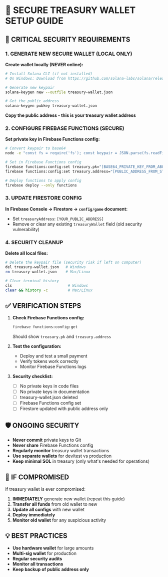 # 🔐 SECURE TREASURY WALLET SETUP GUIDE

## 🚨 CRITICAL SECURITY REQUIREMENTS

### **1. GENERATE NEW SECURE WALLET (LOCAL ONLY)**

**Create wallet locally (NEVER online):**
```bash
# Install Solana CLI (if not installed)
# On Windows: Download from https://github.com/solana-labs/solana/releases

# Generate new keypair
solana-keygen new --outfile treasury-wallet.json

# Get the public address
solana-keygen pubkey treasury-wallet.json
```

**Copy the public address - this is your treasury wallet address**

### **2. CONFIGURE FIREBASE FUNCTIONS (SECURE)**

**Set private key in Firebase Functions config:**
```bash
# Convert keypair to base64
node -e "const fs = require('fs'); const keypair = JSON.parse(fs.readFileSync('treasury-wallet.json')); console.log(Buffer.from(keypair).toString('base64'));"

# Set in Firebase Functions config
firebase functions:config:set treasury.pk="[BASE64_PRIVATE_KEY_FROM_ABOVE]"
firebase functions:config:set treasury.address="[PUBLIC_ADDRESS_FROM_STEP_1]"

# Deploy functions to apply config
firebase deploy --only functions
```

### **3. UPDATE FIRESTORE CONFIG**

**In Firebase Console → Firestore → `config/game` document:**
- Set `treasuryAddress`: `[YOUR_PUBLIC_ADDRESS]`
- Remove or clear any existing `treasuryWallet` field (old security vulnerability)

### **4. SECURITY CLEANUP**

**Delete all local files:**
```bash
# Delete the keypair file (security risk if left on computer)
del treasury-wallet.json   # Windows
rm treasury-wallet.json    # Mac/Linux

# Clear terminal history
cls                         # Windows
clear && history -c         # Mac/Linux
```

## ✅ VERIFICATION STEPS

1. **Check Firebase Functions config:**
   ```bash
   firebase functions:config:get
   ```
   Should show `treasury.pk` and `treasury.address`

2. **Test the configuration:**
   - Deploy and test a small payment
   - Verify tokens work correctly
   - Monitor Firebase Functions logs

3. **Security checklist:**
   - [ ] No private keys in code files
   - [ ] No private keys in documentation
   - [ ] treasury-wallet.json deleted
   - [ ] Firebase Functions config set
   - [ ] Firestore updated with public address only

## 🛡️ ONGOING SECURITY

- **Never commit** private keys to Git
- **Never share** Firebase Functions config
- **Regularly monitor** treasury wallet transactions
- **Use separate wallets** for dev/test vs production
- **Keep minimal SOL** in treasury (only what's needed for operations)

## 🚨 IF COMPROMISED

If treasury wallet is ever compromised:
1. **IMMEDIATELY** generate new wallet (repeat this guide)
2. **Transfer all funds** from old wallet to new
3. **Update all configs** with new wallet
4. **Deploy immediately**
5. **Monitor old wallet** for any suspicious activity

## 💡 BEST PRACTICES

- **Use hardware wallet** for large amounts
- **Multi-sig wallet** for production
- **Regular security audits**
- **Monitor all transactions**
- **Keep backup of public address only** 